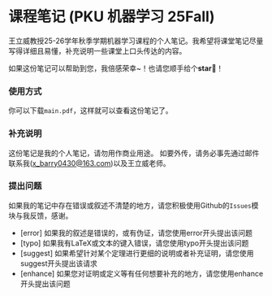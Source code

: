 # 课程笔记 (PKU 机器学习 25Fall)

王立威教授25-26学年秋季学期机器学习课程的个人笔记。我希望将课堂笔记尽量写得详细且易懂，补充说明一些课堂上口头传达的内容。

如果这份笔记可以帮助到您，我倍感荣幸~！也请您顺手给个**star**:star2:！

### 使用方式 
你可以下载`main.pdf`，这样就可以查看这份笔记了。

### 补充说明
这份笔记是我的个人笔记，请勿用作商业用途。 如要外传，请务必事先通过邮件联系我(x_barry0430@163.com)以及王立威老师。 

### 提出问题
如果我的笔记中存在错误或叙述不清楚的地方，请您积极使用Github的`Issues`模块与我反馈，感谢。

- [error] 如果我的叙述是错误的，或有伪证，请您使用error开头提出该问题
- [typo] 如果我有LaTeX或文本的键入错误，请您使用typo开头提出该问题
- [suggest] 如果希望针对某个定理进行更细的说明或者补充证明，请您使用suggest开头提出该请求
- [enhance] 如果您对证明或定义等有任何想要补充的地方，请您使用enhance开头提出该问题
